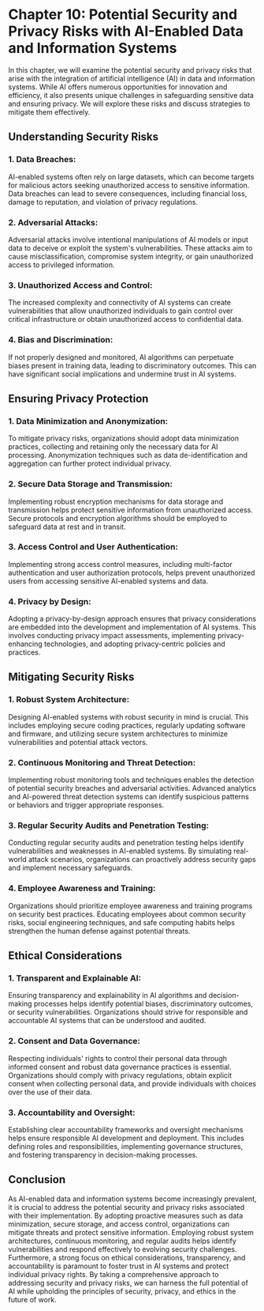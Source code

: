 Chapter 10: Potential Security and Privacy Risks with AI-Enabled Data and Information Systems
=============================================================================================

In this chapter, we will examine the potential security and privacy risks that arise with the integration of artificial intelligence (AI) in data and information systems. While AI offers numerous opportunities for innovation and efficiency, it also presents unique challenges in safeguarding sensitive data and ensuring privacy. We will explore these risks and discuss strategies to mitigate them effectively.

Understanding Security Risks
----------------------------

### 1. Data Breaches:

AI-enabled systems often rely on large datasets, which can become targets for malicious actors seeking unauthorized access to sensitive information. Data breaches can lead to severe consequences, including financial loss, damage to reputation, and violation of privacy regulations.

### 2. Adversarial Attacks:

Adversarial attacks involve intentional manipulations of AI models or input data to deceive or exploit the system's vulnerabilities. These attacks aim to cause misclassification, compromise system integrity, or gain unauthorized access to privileged information.

### 3. Unauthorized Access and Control:

The increased complexity and connectivity of AI systems can create vulnerabilities that allow unauthorized individuals to gain control over critical infrastructure or obtain unauthorized access to confidential data.

### 4. Bias and Discrimination:

If not properly designed and monitored, AI algorithms can perpetuate biases present in training data, leading to discriminatory outcomes. This can have significant social implications and undermine trust in AI systems.

Ensuring Privacy Protection
---------------------------

### 1. Data Minimization and Anonymization:

To mitigate privacy risks, organizations should adopt data minimization practices, collecting and retaining only the necessary data for AI processing. Anonymization techniques such as data de-identification and aggregation can further protect individual privacy.

### 2. Secure Data Storage and Transmission:

Implementing robust encryption mechanisms for data storage and transmission helps protect sensitive information from unauthorized access. Secure protocols and encryption algorithms should be employed to safeguard data at rest and in transit.

### 3. Access Control and User Authentication:

Implementing strong access control measures, including multi-factor authentication and user authorization protocols, helps prevent unauthorized users from accessing sensitive AI-enabled systems and data.

### 4. Privacy by Design:

Adopting a privacy-by-design approach ensures that privacy considerations are embedded into the development and implementation of AI systems. This involves conducting privacy impact assessments, implementing privacy-enhancing technologies, and adopting privacy-centric policies and practices.

Mitigating Security Risks
-------------------------

### 1. Robust System Architecture:

Designing AI-enabled systems with robust security in mind is crucial. This includes employing secure coding practices, regularly updating software and firmware, and utilizing secure system architectures to minimize vulnerabilities and potential attack vectors.

### 2. Continuous Monitoring and Threat Detection:

Implementing robust monitoring tools and techniques enables the detection of potential security breaches and adversarial activities. Advanced analytics and AI-powered threat detection systems can identify suspicious patterns or behaviors and trigger appropriate responses.

### 3. Regular Security Audits and Penetration Testing:

Conducting regular security audits and penetration testing helps identify vulnerabilities and weaknesses in AI-enabled systems. By simulating real-world attack scenarios, organizations can proactively address security gaps and implement necessary safeguards.

### 4. Employee Awareness and Training:

Organizations should prioritize employee awareness and training programs on security best practices. Educating employees about common security risks, social engineering techniques, and safe computing habits helps strengthen the human defense against potential threats.

Ethical Considerations
----------------------

### 1. Transparent and Explainable AI:

Ensuring transparency and explainability in AI algorithms and decision-making processes helps identify potential biases, discriminatory outcomes, or security vulnerabilities. Organizations should strive for responsible and accountable AI systems that can be understood and audited.

### 2. Consent and Data Governance:

Respecting individuals' rights to control their personal data through informed consent and robust data governance practices is essential. Organizations should comply with privacy regulations, obtain explicit consent when collecting personal data, and provide individuals with choices over the use of their data.

### 3. Accountability and Oversight:

Establishing clear accountability frameworks and oversight mechanisms helps ensure responsible AI development and deployment. This includes defining roles and responsibilities, implementing governance structures, and fostering transparency in decision-making processes.

Conclusion
----------

As AI-enabled data and information systems become increasingly prevalent, it is crucial to address the potential security and privacy risks associated with their implementation. By adopting proactive measures such as data minimization, secure storage, and access control, organizations can mitigate threats and protect sensitive information. Employing robust system architectures, continuous monitoring, and regular audits helps identify vulnerabilities and respond effectively to evolving security challenges. Furthermore, a strong focus on ethical considerations, transparency, and accountability is paramount to foster trust in AI systems and protect individual privacy rights. By taking a comprehensive approach to addressing security and privacy risks, we can harness the full potential of AI while upholding the principles of security, privacy, and ethics in the future of work.
